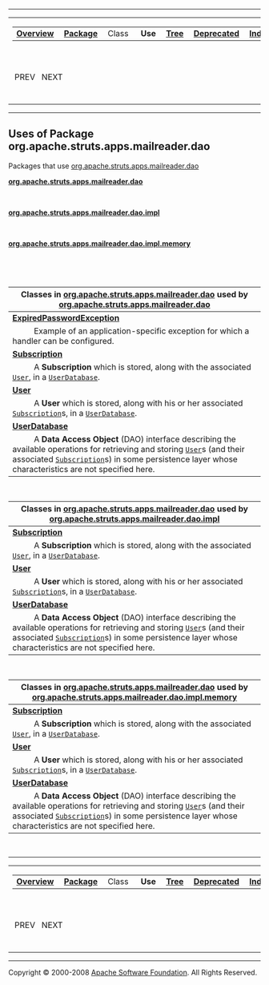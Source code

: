 ------------------------------------------------------------------------

<span id="navbar_top"></span> [](#skip-navbar_top "Skip navigation links")

<table>
<colgroup>
<col width="50%" />
<col width="50%" />
</colgroup>
<tbody>
<tr class="odd">
<td align="left"><span id="navbar_top_firstrow"></span>
<table>
<tbody>
<tr class="odd">
<td align="left"><a href="../../../../../../overview-summary.html.md"><strong>Overview</strong></a> </td>
<td align="left"><a href="package-summary.html.md"><strong>Package</strong></a> </td>
<td align="left">Class </td>
<td align="left"> <strong>Use</strong> </td>
<td align="left"><a href="package-tree.html.md"><strong>Tree</strong></a> </td>
<td align="left"><a href="../../../../../../deprecated-list.html.md"><strong>Deprecated</strong></a> </td>
<td align="left"><a href="../../../../../../index-all.html.md"><strong>Index</strong></a> </td>
<td align="left"><a href="../../../../../../help-doc.html.md"><strong>Help</strong></a> </td>
</tr>
</tbody>
</table></td>
<td align="left"></td>
</tr>
<tr class="even">
<td align="left"> PREV   NEXT</td>
<td align="left"><a href="../../../../../../index.html.md?org/apache/struts/apps/mailreader/dao/package-use.html"><strong>FRAMES</strong></a>    <a href="package-use.html"><strong>NO FRAMES</strong></a>    
<a href="../../../../../../allclasses-noframe.html.md"><strong>All Classes</strong></a></td>
</tr>
</tbody>
</table>

<span id="skip-navbar_top"></span>

------------------------------------------------------------------------

**Uses of Package
 org.apache.struts.apps.mailreader.dao**
----------------------------------------

Packages that use [org.apache.struts.apps.mailreader.dao](../../../../../../org/apache/struts/apps/mailreader/dao/package-summary.html.md)

[**org.apache.struts.apps.mailreader.dao**](#org.apache.struts.apps.mailreader.dao)

  

[**org.apache.struts.apps.mailreader.dao.impl**](#org.apache.struts.apps.mailreader.dao.impl)

  

[**org.apache.struts.apps.mailreader.dao.impl.memory**](#org.apache.struts.apps.mailreader.dao.impl.memory)

  

 

<span id="org.apache.struts.apps.mailreader.dao"></span>

| Classes in [org.apache.struts.apps.mailreader.dao](../../../../../../org/apache/struts/apps/mailreader/dao/package-summary.html.md) used by [org.apache.struts.apps.mailreader.dao](../../../../../../org/apache/struts/apps/mailreader/dao/package-summary.html)                                                                                                                                                                                                                                        |
|-------------------------------------------------------------------------------------------------------------------------------------------------------------------------------------------------------------------------------------------------------------------------------------------------------------------------------------------------------------------------------------------------------------------------------------------------------------------------------------------------------|
| **[**ExpiredPasswordException**](../../../../../../org/apache/struts/apps/mailreader/dao/class-use/ExpiredPasswordException.html.md#org.apache.struts.apps.mailreader.dao)**                                                                                                                                                                                                                                                                                                                             
            Example of an application-specific exception for which a handler can be configured.                                                                                                                                                                                                                                                                                                                                                                                                         |
| **[**Subscription**](../../../../../../org/apache/struts/apps/mailreader/dao/class-use/Subscription.html.md#org.apache.struts.apps.mailreader.dao)**                                                                                                                                                                                                                                                                                                                                                     
            A **Subscription** which is stored, along with the associated [`User`](../../../../../../org/apache/struts/apps/mailreader/dao/User.html.md "interface in org.apache.struts.apps.mailreader.dao"), in a [`UserDatabase`](../../../../../../org/apache/struts/apps/mailreader/dao/UserDatabase.html "interface in org.apache.struts.apps.mailreader.dao").                                                                                                                                      |
| **[**User**](../../../../../../org/apache/struts/apps/mailreader/dao/class-use/User.html.md#org.apache.struts.apps.mailreader.dao)**                                                                                                                                                                                                                                                                                                                                                                     
            A **User** which is stored, along with his or her associated [`Subscription`](../../../../../../org/apache/struts/apps/mailreader/dao/Subscription.html.md "interface in org.apache.struts.apps.mailreader.dao")s, in a [`UserDatabase`](../../../../../../org/apache/struts/apps/mailreader/dao/UserDatabase.html "interface in org.apache.struts.apps.mailreader.dao").                                                                                                                      |
| **[**UserDatabase**](../../../../../../org/apache/struts/apps/mailreader/dao/class-use/UserDatabase.html.md#org.apache.struts.apps.mailreader.dao)**                                                                                                                                                                                                                                                                                                                                                     
            A **Data Access Object** (DAO) interface describing the available operations for retrieving and storing [`User`](../../../../../../org/apache/struts/apps/mailreader/dao/User.html.md "interface in org.apache.struts.apps.mailreader.dao")s (and their associated [`Subscription`](../../../../../../org/apache/struts/apps/mailreader/dao/Subscription.html "interface in org.apache.struts.apps.mailreader.dao")s) in some persistence layer whose characteristics are not specified here.  |

 

<span id="org.apache.struts.apps.mailreader.dao.impl"></span>

| Classes in [org.apache.struts.apps.mailreader.dao](../../../../../../org/apache/struts/apps/mailreader/dao/package-summary.html.md) used by [org.apache.struts.apps.mailreader.dao.impl](../../../../../../org/apache/struts/apps/mailreader/dao/impl/package-summary.html)                                                                                                                                                                                                                              |
|-------------------------------------------------------------------------------------------------------------------------------------------------------------------------------------------------------------------------------------------------------------------------------------------------------------------------------------------------------------------------------------------------------------------------------------------------------------------------------------------------------|
| **[**Subscription**](../../../../../../org/apache/struts/apps/mailreader/dao/class-use/Subscription.html.md#org.apache.struts.apps.mailreader.dao.impl)**                                                                                                                                                                                                                                                                                                                                                
            A **Subscription** which is stored, along with the associated [`User`](../../../../../../org/apache/struts/apps/mailreader/dao/User.html.md "interface in org.apache.struts.apps.mailreader.dao"), in a [`UserDatabase`](../../../../../../org/apache/struts/apps/mailreader/dao/UserDatabase.html "interface in org.apache.struts.apps.mailreader.dao").                                                                                                                                      |
| **[**User**](../../../../../../org/apache/struts/apps/mailreader/dao/class-use/User.html.md#org.apache.struts.apps.mailreader.dao.impl)**                                                                                                                                                                                                                                                                                                                                                                
            A **User** which is stored, along with his or her associated [`Subscription`](../../../../../../org/apache/struts/apps/mailreader/dao/Subscription.html.md "interface in org.apache.struts.apps.mailreader.dao")s, in a [`UserDatabase`](../../../../../../org/apache/struts/apps/mailreader/dao/UserDatabase.html "interface in org.apache.struts.apps.mailreader.dao").                                                                                                                      |
| **[**UserDatabase**](../../../../../../org/apache/struts/apps/mailreader/dao/class-use/UserDatabase.html.md#org.apache.struts.apps.mailreader.dao.impl)**                                                                                                                                                                                                                                                                                                                                                
            A **Data Access Object** (DAO) interface describing the available operations for retrieving and storing [`User`](../../../../../../org/apache/struts/apps/mailreader/dao/User.html.md "interface in org.apache.struts.apps.mailreader.dao")s (and their associated [`Subscription`](../../../../../../org/apache/struts/apps/mailreader/dao/Subscription.html "interface in org.apache.struts.apps.mailreader.dao")s) in some persistence layer whose characteristics are not specified here.  |

 

<span id="org.apache.struts.apps.mailreader.dao.impl.memory"></span>

| Classes in [org.apache.struts.apps.mailreader.dao](../../../../../../org/apache/struts/apps/mailreader/dao/package-summary.html.md) used by [org.apache.struts.apps.mailreader.dao.impl.memory](../../../../../../org/apache/struts/apps/mailreader/dao/impl/memory/package-summary.html)                                                                                                                                                                                                                |
|-------------------------------------------------------------------------------------------------------------------------------------------------------------------------------------------------------------------------------------------------------------------------------------------------------------------------------------------------------------------------------------------------------------------------------------------------------------------------------------------------------|
| **[**Subscription**](../../../../../../org/apache/struts/apps/mailreader/dao/class-use/Subscription.html.md#org.apache.struts.apps.mailreader.dao.impl.memory)**                                                                                                                                                                                                                                                                                                                                         
            A **Subscription** which is stored, along with the associated [`User`](../../../../../../org/apache/struts/apps/mailreader/dao/User.html.md "interface in org.apache.struts.apps.mailreader.dao"), in a [`UserDatabase`](../../../../../../org/apache/struts/apps/mailreader/dao/UserDatabase.html "interface in org.apache.struts.apps.mailreader.dao").                                                                                                                                      |
| **[**User**](../../../../../../org/apache/struts/apps/mailreader/dao/class-use/User.html.md#org.apache.struts.apps.mailreader.dao.impl.memory)**                                                                                                                                                                                                                                                                                                                                                         
            A **User** which is stored, along with his or her associated [`Subscription`](../../../../../../org/apache/struts/apps/mailreader/dao/Subscription.html.md "interface in org.apache.struts.apps.mailreader.dao")s, in a [`UserDatabase`](../../../../../../org/apache/struts/apps/mailreader/dao/UserDatabase.html "interface in org.apache.struts.apps.mailreader.dao").                                                                                                                      |
| **[**UserDatabase**](../../../../../../org/apache/struts/apps/mailreader/dao/class-use/UserDatabase.html.md#org.apache.struts.apps.mailreader.dao.impl.memory)**                                                                                                                                                                                                                                                                                                                                         
            A **Data Access Object** (DAO) interface describing the available operations for retrieving and storing [`User`](../../../../../../org/apache/struts/apps/mailreader/dao/User.html.md "interface in org.apache.struts.apps.mailreader.dao")s (and their associated [`Subscription`](../../../../../../org/apache/struts/apps/mailreader/dao/Subscription.html "interface in org.apache.struts.apps.mailreader.dao")s) in some persistence layer whose characteristics are not specified here.  |

 

------------------------------------------------------------------------

<span id="navbar_bottom"></span> [](#skip-navbar_bottom "Skip navigation links")

<table>
<colgroup>
<col width="50%" />
<col width="50%" />
</colgroup>
<tbody>
<tr class="odd">
<td align="left"><span id="navbar_bottom_firstrow"></span>
<table>
<tbody>
<tr class="odd">
<td align="left"><a href="../../../../../../overview-summary.html.md"><strong>Overview</strong></a> </td>
<td align="left"><a href="package-summary.html.md"><strong>Package</strong></a> </td>
<td align="left">Class </td>
<td align="left"> <strong>Use</strong> </td>
<td align="left"><a href="package-tree.html.md"><strong>Tree</strong></a> </td>
<td align="left"><a href="../../../../../../deprecated-list.html.md"><strong>Deprecated</strong></a> </td>
<td align="left"><a href="../../../../../../index-all.html.md"><strong>Index</strong></a> </td>
<td align="left"><a href="../../../../../../help-doc.html.md"><strong>Help</strong></a> </td>
</tr>
</tbody>
</table></td>
<td align="left"></td>
</tr>
<tr class="even">
<td align="left"> PREV   NEXT</td>
<td align="left"><a href="../../../../../../index.html.md?org/apache/struts/apps/mailreader/dao/package-use.html"><strong>FRAMES</strong></a>    <a href="package-use.html"><strong>NO FRAMES</strong></a>    
<a href="../../../../../../allclasses-noframe.html.md"><strong>All Classes</strong></a></td>
</tr>
</tbody>
</table>

<span id="skip-navbar_bottom"></span>

------------------------------------------------------------------------

Copyright © 2000-2008 [Apache Software Foundation](http://www.apache.org/). All Rights Reserved.
